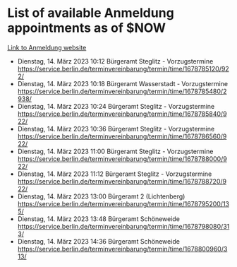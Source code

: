 # List of available Anmeldung appointments as of $NOW
[Link to Anmeldung website](https://service.berlin.de/terminvereinbarung/termin/tag.php?termin=1&anliegen[]=120686&dienstleisterlist=122210,122217,327316,122219,327312,122227,327314,122231,327346,122243,327348,122254,122252,329742,122260,329745,122262,329748,122271,327278,122273,327274,122277,327276,330436,122280,327294,122282,327290,122284,327292,122291,327270,122285,327266,122286,327264,122296,327268,150230,329760,122297,327286,122294,327284,122312,329763,122314,329775,122304,327330,122311,327334,122309,327332,317869,122281,327352,122279,329772,122283,122276,327324,122274,327326,122267,329766,122246,327318,122251,327320,122257,327322,122208,327298,122226,327300&herkunft=http%3A%2F%2Fservice.berlin.de%2Fdienstleistung%2F120686%2F)
- Dienstag, 14. März 2023 10:12 Bürgeramt Steglitz - Vorzugstermine https://service.berlin.de/terminvereinbarung/termin/time/1678785120/922/
- Dienstag, 14. März 2023 10:18 Bürgeramt Wasserstadt - Vorzugstermine https://service.berlin.de/terminvereinbarung/termin/time/1678785480/2938/
- Dienstag, 14. März 2023 10:24 Bürgeramt Steglitz - Vorzugstermine https://service.berlin.de/terminvereinbarung/termin/time/1678785840/922/
- Dienstag, 14. März 2023 10:36 Bürgeramt Steglitz - Vorzugstermine https://service.berlin.de/terminvereinbarung/termin/time/1678786560/922/
- Dienstag, 14. März 2023 11:00 Bürgeramt Steglitz - Vorzugstermine https://service.berlin.de/terminvereinbarung/termin/time/1678788000/922/
- Dienstag, 14. März 2023 11:12 Bürgeramt Steglitz - Vorzugstermine https://service.berlin.de/terminvereinbarung/termin/time/1678788720/922/
- Dienstag, 14. März 2023 13:00 Bürgeramt 2 (Lichtenberg) https://service.berlin.de/terminvereinbarung/termin/time/1678795200/135/
- Dienstag, 14. März 2023 13:48 Bürgeramt Schöneweide https://service.berlin.de/terminvereinbarung/termin/time/1678798080/313/
- Dienstag, 14. März 2023 14:36 Bürgeramt Schöneweide https://service.berlin.de/terminvereinbarung/termin/time/1678800960/313/

